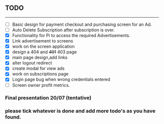 ## TODO
---

- [ ] Basic design for payment checkout and purchasing screen for an Ad.
- [ ] Auto Delete Subscription after subscription is over. 
- [x] Functionality for Pi to access the required Advertisements.
- [x] Link advertisement to screens
- [x] work on the screen application
- [x] design a 404 and ~~401~~ 403 page
- [x] main page design,add links
- [x] alter logout redirect
- [x] create modal for view ads
- [x] work on subscriptions page
- [x] Login page bug when wrong credentials entered
- [ ] Screen owner profit metrics.

### Final presentation 20/07 (tentative)
### please tick whatever is done and add more todo's as you have found.